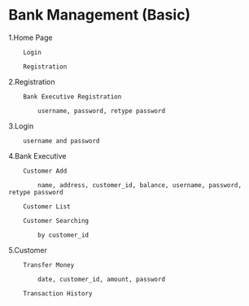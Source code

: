 # Bank Management (Basic)

1.Home Page

        Login

        Registration
2.Registration

        Bank Executive Registration

            username, password, retype password
3.Login

        username and password

4.Bank Executive

        Customer Add

            name, address, customer_id, balance, username, password, retype password

        Customer List

        Customer Searching

            by customer_id

5.Customer

        Transfer Money

            date, customer_id, amount, password

        Transaction History
        
        
        



